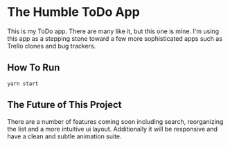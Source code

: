 # The Humble ToDo App

This is my ToDo app. There are many like it, but this one is mine.
I'm using this app as a stepping stone toward a few more sophisticated apps such as Trello clones and bug trackers.

## How To Run

```
yarn start
```

## The Future of This Project

There are a number of features coming soon including search, reorganizing the list and a more intuitive ui layout. Additionally it will be responsive and have a clean and subtle animation suite.
